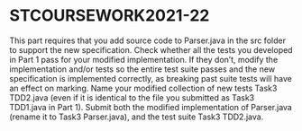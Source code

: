 # STCOURSEWORK2021-22

This part requires that you add source code to Parser.java in the src
folder to support the new specification. Check whether all the tests you
developed in Part 1 pass for your modified implementation. If they don’t,
modify the implementation and/or tests so the entire test suite passes
and the new specification is implemented correctly, as breaking past suite
tests will have an effect on marking. Name your modified collection of new
tests Task3 TDD2.java (even if it is identical to the file you submitted as
Task3 TDD1.java in Part 1). Submit both the modified implementation
of Parser.java (rename it to Task3 Parser.java), and the test suite
Task3 TDD2.java.
